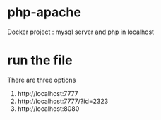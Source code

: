 # php-apache
Docker project : mysql server and php in localhost 

# run the file
There are three options
1. http://localhost:7777
2. http://localhost:7777/?id=2323
3. http://localhost:8080
